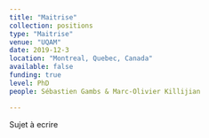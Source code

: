 ```yaml
---
title: "Maitrise"
collection: positions
type: "Maitrise"
venue: "UQAM"
date: 2019-12-3
location: "Montreal, Quebec, Canada"
available: false
funding: true
level: PhD
people: Sébastien Gambs & Marc-Olivier Killijian

---
```


Sujet à ecrire
